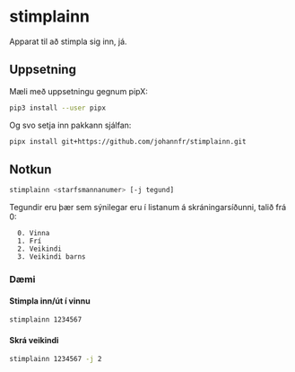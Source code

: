 # stimplainn

Apparat til að stimpla sig inn, já.

## Uppsetning

Mæli með uppsetningu gegnum pipX:
```bash
pip3 install --user pipx
```

Og svo setja inn pakkann sjálfan:

```bash
pipx install git+https://github.com/johannfr/stimplainn.git
```

## Notkun

```bash
stimplainn <starfsmannanumer> [-j tegund]
```

Tegundir eru þær sem sýnilegar eru í listanum á skráningarsíðunni, talið frá 0:
```
  0. Vinna
  1. Frí
  2. Veikindi
  3. Veikindi barns
```

### Dæmi

#### Stimpla inn/út í vinnu
```bash
stimplainn 1234567
```
#### Skrá veikindi
```bash
stimplainn 1234567 -j 2
```
